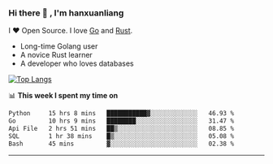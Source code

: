 ### Hi there 👋 , I'm hanxuanliang

<!--
**hanxuanliang/hanxuanliang** is a ✨ _special_ ✨ repository because its `README.md` (this file) appears on your GitHub profile.

Here are some ideas to get you started:

- 🔭 I’m currently working on ...
- 🌱 I’m currently learning ...
- 👯 I’m looking to collaborate on ...
- 🤔 I’m looking for help with ...
- 💬 Ask me about ...
- 📫 How to reach me: ...
- 😄 Pronouns: ...
- ⚡ Fun fact: ...
-->
I ❤ Open Source. I love [Go](https://golang.org) and [Rust](https://www.rust-lang.org/zh-CN/).

* Long-time Golang user
* A novice Rust learner
* A developer who loves databases

[![Top Langs](https://github-readme-stats.vercel.app/api?username=hanxuanliang&show_icons=true&count_private=true&line_height=40)](https://github.com/anuraghazra/github-readme-stats)

📊 **This week I spent my time on**
<!--START_SECTION:waka-->

```txt
Python     15 hrs 8 mins   ███████████▓░░░░░░░░░░░░░   46.93 %
Go         10 hrs 9 mins   ████████░░░░░░░░░░░░░░░░░   31.47 %
Api File   2 hrs 51 mins   ██▒░░░░░░░░░░░░░░░░░░░░░░   08.85 %
SQL        1 hr 38 mins    █▒░░░░░░░░░░░░░░░░░░░░░░░   05.08 %
Bash       45 mins         ▓░░░░░░░░░░░░░░░░░░░░░░░░   02.38 %
```

<!--END_SECTION:waka-->

***
